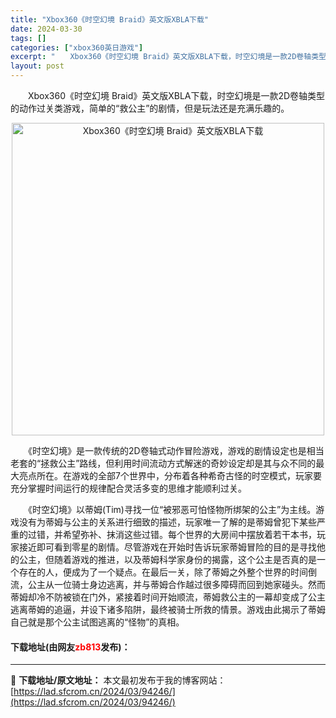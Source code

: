 ```yaml
---
title: "Xbox360《时空幻境 Braid》英文版XBLA下载"
date: 2024-03-30
tags: []
categories: ["xbox360英日游戏"]
excerpt: "　　Xbox360《时空幻境 Braid》英文版XBLA下载，时空幻境是一款2D卷轴类型的动作过关类游戏，简单的&ldquo;救公主&rdquo;的剧情，但是玩法还是充满乐趣的。 　　《时空幻境》是一款传统的2D卷轴式动作冒险游戏，游戏的剧情设定也是相当老套的&ldquo;拯救公主&rdquo;路线&hellip;"
layout: post
---
```


 <p>　　Xbox360《时空幻境 Braid》英文版XBLA下载，时空幻境是一款2D卷轴类型的动作过关类游戏，简单的&ldquo;救公主&rdquo;的剧情，但是玩法还是充满乐趣的。</p> <p align="center"><img align="" border="0" src="https://lad.sfcrom.cn/wp-content/uploads/2024/03/20240330_6607e0b257283.jpg" width="500" alt="Xbox360《时空幻境 Braid》英文版XBLA下载" /></p> <p>　　《时空幻境》是一款传统的2D卷轴式动作冒险游戏，游戏的剧情设定也是相当老套的&ldquo;拯救公主&rdquo;路线，但利用时间流动方式解迷的奇妙设定却是其与众不同的最大亮点所在。在游戏的全部7个世界中，分布着各种希奇古怪的时空模式，玩家要充分掌握时间运行的规律配合灵活多变的思维才能顺利过关。</p> <p>　　《时空幻境》以蒂姆(Tim)寻找一位&ldquo;被邪恶可怕怪物所绑架的公主&rdquo;为主线。游戏没有为蒂姆与公主的关系进行细致的描述，玩家唯一了解的是蒂姆曾犯下某些严重的过错，并希望弥补、抹消这些过错。每个世界的大房间中摆放着若干本书，玩家接近即可看到零星的剧情。尽管游戏在开始时告诉玩家蒂姆冒险的目的是寻找他的公主，但随着游戏的推进，以及蒂姆科学家身份的揭露，这个公主是否真的是一个存在的人，便成为了一个疑点。在最后一关，除了蒂姆之外整个世界的时间倒流，公主从一位骑士身边逃离，并与蒂姆合作越过很多障碍而回到她家碰头。然而蒂姆却冷不防被锁在门外，紧接着时间开始顺流，蒂姆救公主的一幕却变成了公主逃离蒂姆的追逼，并设下诸多陷阱，最终被骑士所救的情景。游戏由此揭示了蒂姆自己就是那个公主试图逃离的&ldquo;怪物&rdquo;的真相。</p> <p><h4>下载地址(由网友<font color="red">zb813</font>发布)：</h4></p> 

---
📖 **下载地址/原文地址：** 本文最初发布于我的博客网站：[https://lad.sfcrom.cn/2024/03/94246/](https://lad.sfcrom.cn/2024/03/94246/)
